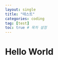 ```yaml
---
layout: single
title: "테스트"
categories: coding
tag: [test]
toc: true # 목차 설정
---
```


# Hello World
